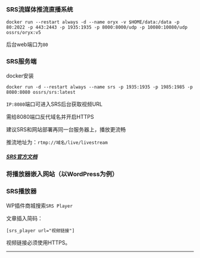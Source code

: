 ### SRS流媒体推流直播系统

```
docker run --restart always -d --name oryx -v $HOME/data:/data -p 80:2022 -p 443:2443 -p 1935:1935 -p 8000:8000/udp -p 10080:10080/udp ossrs/oryx:v5
```

后台web端口为`80`

### SRS服务端


docker安装
```
docker run -d --restart always --name srs -p 1935:1935 -p 1985:1985 -p 8080:8080 ossrs/srs:latest
```
`IP:8080`端口可进入SRS后台获取视频URL

需给8080端口反代域名并开启HTTPS

建议SRS和网站部署再同一台服务器上，播放更流畅

推流地址为：`rtmp://域名/live/livestream`

##### [SRS官方文档](https://ossrs.net/lts/zh-cn/docs/v5/doc/flv)

### 将播放器嵌入网站（以WordPress为例）

### SRS播放器

WP插件商城搜索`SRS Player`

文章插入简码：
```
[srs_player url="视频链接"]
```

视频链接必须使用HTTPS。

---
